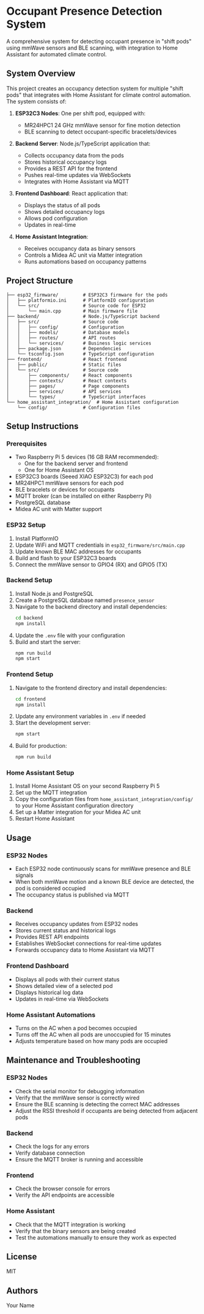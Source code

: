# Occupant Presence Detection System

A comprehensive system for detecting occupant presence in "shift pods" using mmWave sensors and BLE scanning, with integration to Home Assistant for automated climate control.

## System Overview

This project creates an occupancy detection system for multiple "shift pods" that integrates with Home Assistant for climate control automation. The system consists of:

1. **ESP32C3 Nodes**: One per shift pod, equipped with:
   - MR24HPC1 24 GHz mmWave sensor for fine motion detection
   - BLE scanning to detect occupant-specific bracelets/devices

2. **Backend Server**: Node.js/TypeScript application that:
   - Collects occupancy data from the pods
   - Stores historical occupancy logs
   - Provides a REST API for the frontend
   - Pushes real-time updates via WebSockets
   - Integrates with Home Assistant via MQTT

3. **Frontend Dashboard**: React application that:
   - Displays the status of all pods
   - Shows detailed occupancy logs
   - Allows pod configuration
   - Updates in real-time

4. **Home Assistant Integration**: 
   - Receives occupancy data as binary sensors
   - Controls a Midea AC unit via Matter integration
   - Runs automations based on occupancy patterns

## Project Structure

```
├── esp32_firmware/         # ESP32C3 firmware for the pods
│   ├── platformio.ini      # PlatformIO configuration
│   └── src/                # Source code for ESP32
│       └── main.cpp        # Main firmware file
├── backend/                # Node.js/TypeScript backend
│   ├── src/                # Source code
│   │   ├── config/         # Configuration
│   │   ├── models/         # Database models
│   │   ├── routes/         # API routes
│   │   └── services/       # Business logic services
│   ├── package.json        # Dependencies
│   └── tsconfig.json       # TypeScript configuration
├── frontend/               # React frontend
│   ├── public/             # Static files
│   └── src/                # Source code
│       ├── components/     # React components
│       ├── contexts/       # React contexts
│       ├── pages/          # Page components
│       ├── services/       # API services
│       └── types/          # TypeScript interfaces
└── home_assistant_integration/  # Home Assistant configuration
    └── config/             # Configuration files
```

## Setup Instructions

### Prerequisites

- Two Raspberry Pi 5 devices (16 GB RAM recommended):
  - One for the backend server and frontend
  - One for Home Assistant OS
- ESP32C3 boards (Seeed XIAO ESP32C3) for each pod
- MR24HPC1 mmWave sensors for each pod
- BLE bracelets or devices for occupants
- MQTT broker (can be installed on either Raspberry Pi)
- PostgreSQL database
- Midea AC unit with Matter support

### ESP32 Setup

1. Install PlatformIO
2. Update WiFi and MQTT credentials in `esp32_firmware/src/main.cpp`
3. Update known BLE MAC addresses for occupants
4. Build and flash to your ESP32C3 boards
5. Connect the mmWave sensor to GPIO4 (RX) and GPIO5 (TX)

### Backend Setup

1. Install Node.js and PostgreSQL
2. Create a PostgreSQL database named `presence_sensor`
3. Navigate to the backend directory and install dependencies:
   ```bash
   cd backend
   npm install
   ```
4. Update the `.env` file with your configuration
5. Build and start the server:
   ```bash
   npm run build
   npm start
   ```

### Frontend Setup

1. Navigate to the frontend directory and install dependencies:
   ```bash
   cd frontend
   npm install
   ```
2. Update any environment variables in `.env` if needed
3. Start the development server:
   ```bash
   npm start
   ```
4. Build for production:
   ```bash
   npm run build
   ```

### Home Assistant Setup

1. Install Home Assistant OS on your second Raspberry Pi 5
2. Set up the MQTT integration
3. Copy the configuration files from `home_assistant_integration/config/` to your Home Assistant configuration directory
4. Set up a Matter integration for your Midea AC unit
5. Restart Home Assistant

## Usage

### ESP32 Nodes

- Each ESP32 node continuously scans for mmWave presence and BLE signals
- When both mmWave motion and a known BLE device are detected, the pod is considered occupied
- The occupancy status is published via MQTT

### Backend

- Receives occupancy updates from ESP32 nodes
- Stores current status and historical logs
- Provides REST API endpoints
- Establishes WebSocket connections for real-time updates
- Forwards occupancy data to Home Assistant via MQTT

### Frontend Dashboard

- Displays all pods with their current status
- Shows detailed view of a selected pod
- Displays historical log data
- Updates in real-time via WebSockets

### Home Assistant Automations

- Turns on the AC when a pod becomes occupied
- Turns off the AC when all pods are unoccupied for 15 minutes
- Adjusts temperature based on how many pods are occupied

## Maintenance and Troubleshooting

### ESP32 Nodes

- Check the serial monitor for debugging information
- Verify that the mmWave sensor is correctly wired
- Ensure the BLE scanning is detecting the correct MAC addresses
- Adjust the RSSI threshold if occupants are being detected from adjacent pods

### Backend

- Check the logs for any errors
- Verify database connection
- Ensure the MQTT broker is running and accessible

### Frontend

- Check the browser console for errors
- Verify the API endpoints are accessible

### Home Assistant

- Check that the MQTT integration is working
- Verify that the binary sensors are being created
- Test the automations manually to ensure they work as expected

## License

MIT

## Authors

Your Name